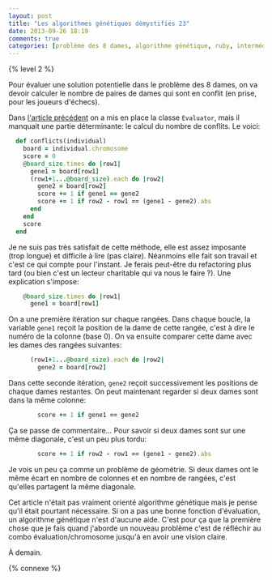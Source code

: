 ```yaml
---
layout: post
title: "Les algorithmes génétiques démystifiés 23"
date: 2013-09-26 18:19
comments: true
categories: [problème des 8 dames, algorithme génétique, ruby, intermédiaire]
---
```


{% level 2 %}

Pour évaluer une solution potentielle dans le problème des 8 dames, on va
devoir calculer le nombre de paires de dames qui sont en conflit (en prise,
pour les joueurs d'échecs).

<!-- more -->

Dans [l'article précédent](http://lkdjiin.github.io/blog/2013/09/25/les-algorithmes-genetiques-demystifies-22/)
on a mis en place la classe `Evaluator`, mais il manquait une partie
déterminante: le calcul du nombre de conflits. Le voici:

``` ruby
  def conflicts(individual)
    board = individual.chromosome
    score = 0
    @board_size.times do |row1|
      gene1 = board[row1]
      (row1+1...@board_size).each do |row2|
        gene2 = board[row2]
        score += 1 if gene1 == gene2
        score += 1 if row2 - row1 == (gene1 - gene2).abs
      end
    end
    score
  end
```

Je ne suis pas très satisfait de cette méthode, elle est assez imposante
(trop longue) et difficile à lire (pas claire). Néanmoins elle fait son
travail et c'est ce qui compte pour l'instant. Je ferais peut-être du
refactoring plus tard (ou bien c'est un lecteur charitable qui va nous
le faire ?). Une explication s'impose:

``` ruby
    @board_size.times do |row1|
      gene1 = board[row1]
```

On a une première itération sur chaque rangées. Dans chaque boucle, la variable
`gene1` reçoit la position de la dame de cette rangée, c'est à dire
le numéro de la colonne (base 0). On va ensuite
comparer cette dame avec les dames des rangées suivantes:

``` ruby
      (row1+1...@board_size).each do |row2|
        gene2 = board[row2]
```

Dans cette seconde itération, `gene2` reçoit successivement les positions
de chaque dames restantes. On peut maintenant regarder si deux dames sont
dans la même colonne:

``` ruby
        score += 1 if gene1 == gene2
```

Ça se passe de commentaire… Pour savoir si deux dames sont sur une
même diagonale, c'est un peu plus tordu:

``` ruby
        score += 1 if row2 - row1 == (gene1 - gene2).abs
```

Je vois un peu ça comme un problème de géométrie. Si deux dames ont le
même écart en nombre de colonnes et en nombre de rangées, c'est qu'elles
partagent la même diagonale.

Cet article n'était pas vraiment orienté algorithme génétique mais je pense
qu'il était pourtant nécessaire. Si on a pas une bonne fonction d'évaluation,
un algorithme génétique n'est d'aucune aide. C'est pour ça que la première
chose que je fais quand j'aborde un nouveau problème c'est de réfléchir au
combo évaluation/chromosome jusqu'à en avoir une vision claire.

À demain.

{% connexe %}


